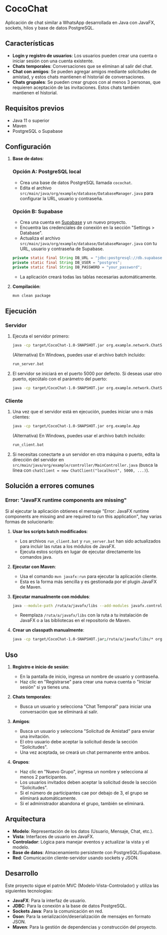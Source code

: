 # CocoChat

Aplicación de chat similar a WhatsApp desarrollada en Java con JavaFX, sockets, hilos y base de datos PostgreSQL.

## Características

- **Login y registro de usuarios**: Los usuarios pueden crear una cuenta o iniciar sesión con una cuenta existente.
- **Chats temporales**: Conversaciones que se eliminan al salir del chat.
- **Chat con amigos**: Se pueden agregar amigos mediante solicitudes de amistad, y estos chats mantienen el historial de conversaciones.
- **Chats grupales**: Se pueden crear grupos con al menos 3 personas, que requieren aceptación de las invitaciones. Estos chats también mantienen el historial.

## Requisitos previos

- Java 11 o superior
- Maven
- PostgreSQL o Supabase

## Configuración

1. **Base de datos**:

   ### Opción A: PostgreSQL local
   - Crea una base de datos PostgreSQL llamada `cocochat`.
   - Edita el archivo `src/main/java/org/example/database/DatabaseManager.java` para configurar la URL, usuario y contraseña.

   ### Opción B: Supabase
   - Crea una cuenta en [Supabase](https://supabase.com) y un nuevo proyecto.
   - Encuentra las credenciales de conexión en la sección "Settings > Database".
   - Actualiza el archivo `src/main/java/org/example/database/DatabaseManager.java` con tu URL, usuario y contraseña de Supabase.

   ```java
   private static final String DB_URL = "jdbc:postgresql://db.supabase.co:5432/your_database_name";
   private static final String DB_USER = "postgres";
   private static final String DB_PASSWORD = "your_password";
   ```

   - La aplicación creará todas las tablas necesarias automáticamente.

2. **Compilación**:
   ```bash
   mvn clean package
   ```

## Ejecución

### Servidor

1. Ejecuta el servidor primero:

   ```bash
   java -cp target/CocoChat-1.0-SNAPSHOT.jar org.example.network.ChatServer
   ```

   (Alternativa) En Windows, puedes usar el archivo batch incluido:

   ```bash
   run_server.bat
   ```

2. El servidor se iniciará en el puerto 5000 por defecto. Si deseas usar otro puerto, ejecútalo con el parámetro del puerto:
   ```bash
   java -cp target/CocoChat-1.0-SNAPSHOT.jar org.example.network.ChatServer 6000
   ```

### Cliente

1. Una vez que el servidor está en ejecución, puedes iniciar uno o más clientes:

   ```bash
   java -cp target/CocoChat-1.0-SNAPSHOT.jar org.example.App
   ```

   (Alternativa) En Windows, puedes usar el archivo batch incluido:

   ```bash
   run_client.bat
   ```

2. Si necesitas conectarte a un servidor en otra máquina o puerto, edita la dirección del servidor en `src/main/java/org/example/controller/MainController.java` (busca la línea con `chatClient = new ChatClient("localhost", 5000, ...)`).

## Solución a errores comunes

### Error: "JavaFX runtime components are missing"

Si al ejecutar la aplicación obtienes el mensaje "Error: JavaFX runtime components are missing and are required to run this application", hay varias formas de solucionarlo:

1. **Usar los scripts batch modificados**:

   - Los archivos `run_client.bat` y `run_server.bat` han sido actualizados para incluir las rutas a los módulos de JavaFX.
   - Ejecuta estos scripts en lugar de ejecutar directamente los comandos java.

2. **Ejecutar con Maven**:

   - Usa el comando `mvn javafx:run` para ejecutar la aplicación cliente.
   - Esta es la forma más sencilla y es gestionada por el plugin JavaFX de Maven.

3. **Ejecutar manualmente con módulos**:

   ```bash
   java --module-path /ruta/a/javafx/libs --add-modules javafx.controls,javafx.fxml -jar target/CocoChat-1.0-SNAPSHOT.jar
   ```

   - Reemplaza `/ruta/a/javafx/libs` con la ruta a tu instalación de JavaFX o a las bibliotecas en el repositorio de Maven.

4. **Crear un classpath manualmente**:
   ```bash
   java -cp target/CocoChat-1.0-SNAPSHOT.jar;/ruta/a/javafx/libs/* org.example.App
   ```

## Uso

1. **Registro e inicio de sesión**:

   - En la pantalla de inicio, ingresa un nombre de usuario y contraseña.
   - Haz clic en "Registrarse" para crear una nueva cuenta o "Iniciar sesión" si ya tienes una.

2. **Chats temporales**:

   - Busca un usuario y selecciona "Chat Temporal" para iniciar una conversación que se eliminará al salir.

3. **Amigos**:

   - Busca un usuario y selecciona "Solicitud de Amistad" para enviar una invitación.
   - El otro usuario debe aceptar la solicitud desde la sección "Solicitudes".
   - Una vez aceptada, se creará un chat permanente entre ambos.

4. **Grupos**:
   - Haz clic en "Nuevo Grupo", ingresa un nombre y selecciona al menos 2 participantes.
   - Los usuarios invitados deben aceptar la solicitud desde la sección "Solicitudes".
   - Si el número de participantes cae por debajo de 3, el grupo se eliminará automáticamente.
   - Si el administrador abandona el grupo, también se eliminará.

## Arquitectura

- **Modelo**: Representación de los datos (Usuario, Mensaje, Chat, etc.).
- **Vista**: Interfaces de usuario en JavaFX.
- **Controlador**: Lógica para manejar eventos y actualizar la vista y el modelo.
- **Base de datos**: Almacenamiento persistente con PostgreSQL/Supabase.
- **Red**: Comunicación cliente-servidor usando sockets y JSON.

## Desarrollo

Este proyecto sigue el patrón MVC (Modelo-Vista-Controlador) y utiliza las siguientes tecnologías:

- **JavaFX**: Para la interfaz de usuario.
- **JDBC**: Para la conexión a la base de datos PostgreSQL.
- **Sockets Java**: Para la comunicación en red.
- **Gson**: Para la serialización/deserialización de mensajes en formato JSON.
- **Maven**: Para la gestión de dependencias y construcción del proyecto.

